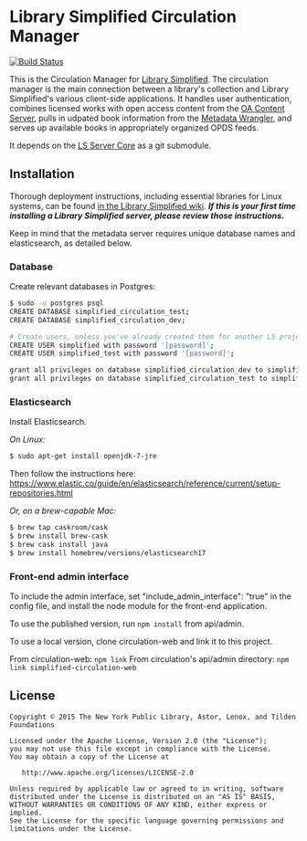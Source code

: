 # Library Simplified Circulation Manager
[![Build Status](https://travis-ci.org/NYPL-Simplified/circulation.svg?branch=master)](https://travis-ci.org/NYPL-Simplified/circulation)

This is the Circulation Manager for [Library Simplified](http://www.librarysimplified.org/). The circulation manager is the main connection between a library's collection and Library Simplified's various client-side applications. It handles user authentication, combines licensed works with open access content from the [OA Content Server](https://github.com/NYPL-Simplified/content_server), pulls in udpated book information from the [Metadata Wrangler](https://github.com/NYPL-Simplified/metadata_wrangler), and serves up available books in appropriately organized OPDS feeds.

It depends on the [LS Server Core](https://github.com/NYPL-Simplified/server_core) as a git submodule.

## Installation

Thorough deployment instructions, including essential libraries for Linux systems, can be found [in the Library Simplified wiki](https://github.com/NYPL-Simplified/Simplified/wiki/Deployment-Instructions). **_If this is your first time installing a Library Simplified server, please review those instructions._**

Keep in mind that the metadata server requires unique database names and elasticsearch, as detailed below.

### Database

Create relevant databases in Postgres:
```sh
$ sudo -u postgres psql
CREATE DATABASE simplified_circulation_test;
CREATE DATABASE simplified_circulation_dev;

# Create users, unless you've already created them for another LS project
CREATE USER simplified with password '[password]';
CREATE USER simplified_test with password '[password]';

grant all privileges on database simplified_circulation_dev to simplified;
grant all privileges on database simplified_circulation_test to simplified_test;
```

### Elasticsearch

Install Elasticsearch.

*On Linux:*
  ```sh
  $ sudo apt-get install openjdk-7-jre
  ```
  Then follow the instructions here: https://www.elastic.co/guide/en/elasticsearch/reference/current/setup-repositories.html

*Or, on a brew-capable Mac:*
  ```sh
  $ brew tap caskroom/cask
  $ brew install brew-cask
  $ brew cask install java
  $ brew install homebrew/versions/elasticsearch17
  ```

### Front-end admin interface

To include the admin interface, set "include_admin_interface": "true" in the config file, and install the node module for the front-end application.

To use the published version, run `npm install` from api/admin.

To use a local version, clone circulation-web and link it to this project.

From circulation-web: `npm link`
From circulation's api/admin directory: `npm link simplified-circulation-web`

## License

```
Copyright © 2015 The New York Public Library, Astor, Lenox, and Tilden Foundations

Licensed under the Apache License, Version 2.0 (the "License");
you may not use this file except in compliance with the License.
You may obtain a copy of the License at

   http://www.apache.org/licenses/LICENSE-2.0

Unless required by applicable law or agreed to in writing, software
distributed under the License is distributed on an "AS IS" BASIS,
WITHOUT WARRANTIES OR CONDITIONS OF ANY KIND, either express or implied.
See the License for the specific language governing permissions and
limitations under the License.
```
